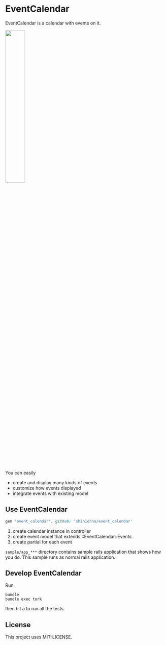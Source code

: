 # EventCalendar #

EventCalendar is a calendar with events on it.

<img src='https://raw.github.com/shin1ohno/event_cal/gh-pages/images/sp_sample.png' width = '35%' height= 'auto'>

You can easily

- create and display many kinds of events
- customize how events displayed
- integrate events with existing model

## Use EventCalendar ##

```ruby
gem 'event_calendar', github: 'shin1ohno/event_calendar'
```

1. create calendar instance in controller
2. create event model that extends ::EventCalendar::Events
3. create partial for each event

```sample/app_***``` directory contains sample rails application that shows how you do. This sample runs as normal rails application.

## Develop EventCalendar ##

Run

```
bundle
bundle exec tork
```

then hit a to run all the tests.

## License ##

This project uses MIT-LICENSE.
